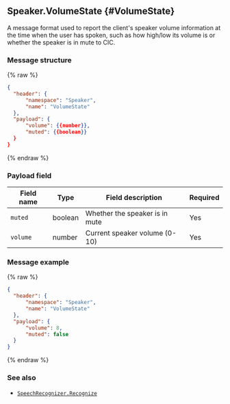 ## Speaker.VolumeState {#VolumeState}
A message format used to report the client's speaker volume information at the time when the user has spoken, such as how high/low its volume is or whether the speaker is in mute to CIC. 

### Message structure
{% raw %}
```json
{
  "header": {
      "namespace": "Speaker",
      "name": "VolumeState"
  },
  "payload": {
      "volume": {{number}},
      "muted": {{boolean}}
  }
}
```
{% endraw %}

### Payload field

| Field name       | Type    | Field description                     | Required |
|---------------|---------|-----------------------------|---------|
| `muted`         | boolean | Whether the speaker is in mute                    | Yes     |
| `volume`        | number  | Current speaker volume (0-10)     | Yes     |

### Message example
{% raw %}
```json
{
  "header": {
      "namespace": "Speaker",
      "name": "VolumeState"
  },
  "payload": {
      "volume": 8,
      "muted": false
  }
}
```
{% endraw %}

### See also
* [`SpeechRecognizer.Recognize`](/CIC/References/CICInterface/SpeechRecognizer.md#Recognize)